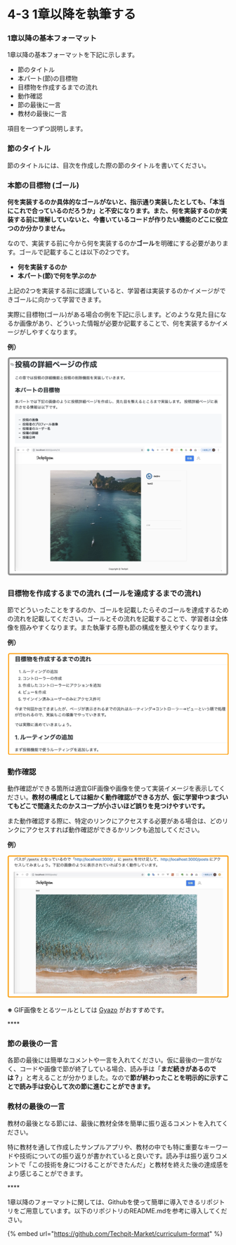# 4-3 1章以降を執筆する

### 1章以降の基本フォーマット

1章以降の基本フォーマットを下記に示します。

* 節のタイトル
* 本パート\(節\)の目標物
* 目標物を作成するまでの流れ
* 動作確認
* 節の最後に一言
* 教材の最後に一言

項目を一つずつ説明します。



### 節のタイトル

節のタイトルには、目次を作成した際の節のタイトルを書いてください。



### 本節の目標物 \(ゴール\)

**何を実装するのか具体的なゴールがないと、指示通り実装したとしても、「本当にこれで合っているのだろうか」と不安になります。また、何を実装するのか実装する前に理解していないと、今書いているコードが作りたい機能のどこに役立つのか分かりません。**

なので、実装する前に今から何を実装するのか**ゴール**を明確にする必要があります。ゴールで記載することは以下の2つです。

* **何を実装するのか**
* **本パート\(節\)で何を学ぶのか**

上記の2つを実装する前に認識していると、学習者は実装するのかイメージができゴールに向かって学習できます。

実際に目標物\(ゴール\)がある場合の例を下記に示します。どのような見た目になるか画像があり、どういった情報が必要か記載することで、何を実装するかイメージがしやすくなります。

**例）**

![&#x56F3; 2-6-1 &#x76EE;&#x6A19;&#x7269;&#x304C;&#x3042;&#x308B;&#x5834;&#x5408;&#x306E;&#x4F8B;](../.gitbook/assets/target.png)



### 目標物を作成するまでの流れ \(ゴールを達成するまでの流れ\)

節でどういったことをするのか、ゴールを記載したらそのゴールを達成するための流れを記載してください。ゴールとその流れを記載することで、学習者は全体像を掴みやすくなります。また執筆する際も節の構成を整えやすくなります。

**例）**

![](../.gitbook/assets/c3ea7e9bd339b6c1eb90eddcc4b2a533.png)

###

### 動作確認

動作確認ができる箇所は適宜GIF画像や画像を使って実装イメージを表示してください。**教材の構成としては細かく動作確認ができる方が、仮に学習中つまづいてもどこで間違えたのかスコープが小さいほど誤りを見つけやすいです。**

また動作確認する際に、特定のリンクにアクセスする必要がある場合は、どのリンクにアクセスすれば動作確認ができるかリンクも追加してください。

**例）**

![](../.gitbook/assets/dong-zuo-que-ren.jpg)

**※** GIF画像をとるツールとしては [Gyazo](https://gyazo.com/ja) がおすすめです。

\*\*\*\*

### 節の最後の一言

各節の最後には簡単なコメントや一言を入れてください。仮に最後の一言がなく、コードや画像で節が終了している場合、読み手は「**まだ続きがあるのでは？**」と考えることが分かりました。なので**節が終わったことを明示的に示すことで読み手は安心して次の節に進むことができます。**

### 教材の最後の一言
教材の最後となる節には、最後に教材全体を簡単に振り返るコメントを入れてください。

特に教材を通して作成したサンプルアプリや、教材の中でも特に重要なキーワードや技術についての振り返りが書かれていると良いです。読み手は振り返りコメントで「この技術を身につけることができたんだ」と教材を終えた後の達成感をより感じることができます。

\*\*\*\*

1章以降のフォーマットに関しては、Githubを使って簡単に導入できるリポジトリをご用意しています。以下のリポジトリのREADME.mdを参考に導入してください。

{% embed url="https://github.com/Techpit-Market/curriculum-format" %}
